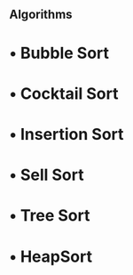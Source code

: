 ## Algorithms

# • Bubble Sort
# • Cocktail Sort
# • Insertion Sort
# • Sell Sort
# • Tree Sort 
# • HeapSort
